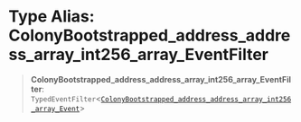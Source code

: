 # Type Alias: ColonyBootstrapped\_address\_address\_array\_int256\_array\_EventFilter

> **ColonyBootstrapped\_address\_address\_array\_int256\_array\_EventFilter**: `TypedEventFilter`\<[`ColonyBootstrapped_address_address_array_int256_array_Event`](ColonyBootstrapped_address_address_array_int256_array_Event.md)\>
